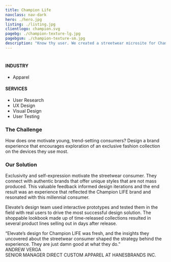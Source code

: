 ```yaml
---
title: Champion Life
navclass: nav-dark
hero: ./hero.jpg
listing: ./listing.jpg
clientlogo: champion.svg
pagebg: ./champion-texture-lg.jpg
pagebgsm: ./champion-texture-sm.jpg
description: "Know thy user. We created a streetwear microsite for Champion Life that brought this niche audience what they wanted - an exclusive customer experience. Learn more about how we solved their challenge."
---
```


<h1 v-html="addNotch('Authentic Streetwear <br>Meets Self-Expression')"></h1>

<div class="work-features">
	<div class="work-industry">
		<h4>INDUSTRY</h4>
		<ul>
		<li>Apparel</li>
		</ul>	
	</div>
	<div class="work-services">
	<h4>SERVICES</h4>
	<ul>
		<li>User Research</li>
		<li>UX Design</li>
		<li>Visual Design</li>
		<li>User Testing</li>
	</ul>
	</div>
</div>

<div class="work__feature">
<div class="work__copy-wrapper">
<div class="work__copy">
<h3>The Challenge <Notch /></h3>
<p>How does one motivate young, trend-setting consumers? Design a brand experience that encourages exploration of an exclusive fashion collection on the devices they use most. </p>
</div>
</div>

<div class="work__img">
<g-image src="./champion-1@2x.jpg" class="" v-scroll-reveal.reset />
</div>
</div>


<div class="work__feature">
<div class="work__copy-wrapper">
<div class="work__copy">
<h3>Our Solution <Notch /></h3>
<p>Exclusivity and self-expression motivate the streetwear consumer. They connect with authentic brands that offer unique styles that are not mass produced. This valuable feedback informed design iterations and the end result was an experience that reflected the Champion LIFE brand and resonated with this millennial consumer.</p>

<p>Elevate’s design team used interactive prototypes and tested them in the field with real users to drive the most successful design solution. The shoppable lookbook made up of time-released collections resulted in several product lines selling out in days after release.</p>
</div>
</div>

<div class="work__img">
<g-image src="./champion-2@2x.jpg" class="mb-24" v-scroll-reveal.reset />
<g-image src="./champion-3@2x.jpg" class="mb-24" v-scroll-reveal.reset />
<g-image src="./champion-pdp-mobile@2x.jpg" class="mb-24 w-1/2" v-scroll-reveal.reset />
</div>
</div>



<section class="pb-32 container mx-auto mt-32">
	<div class="text-xl lg:text-3xl text-center leading-tight mb-8 px-0 md:px-20">“Elevate’s design for Champion LIFE was fresh, and the insights they uncovered about the streetwear consumer shaped the strategy behind the experience. They are just damn good at what <span class="whitespace-no-wrap">they do.”</span>
	</div>
	<div class="text-sm uppercase text-center font-semibold text-bloodorange">ANDREW VERGA<br>SENIOR MANAGER DIRECT CUSTOM APPAREL AT HANESBRANDS INC.</div>
</section>
